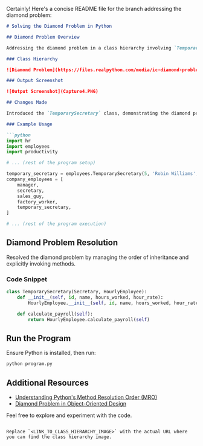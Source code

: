 Certainly! Here's a concise README file for the branch addressing the diamond problem:

```markdown
# Solving the Diamond Problem in Python

## Diamond Problem Overview

Addressing the diamond problem in a class hierarchy involving `TemporarySecretary` class.

### Class Hierarchy

![Diamond Problem](https://files.realpython.com/media/ic-diamond-problem.8e685f12d3c2.jpg)

### Output Screenshot

![Output Screenshot](Capture4.PNG)

## Changes Made

Introduced the `TemporarySecretary` class, demonstrating the diamond problem in multiple inheritance and providing a solution through explicit method invocation.

### Example Usage

```python
import hr
import employees
import productivity

# ... (rest of the program setup)

temporary_secretary = employees.TemporarySecretary(5, 'Robin Williams', 40, 9)
company_employees = [
    manager,
    secretary,
    sales_guy,
    factory_worker,
    temporary_secretary,
]

# ... (rest of the program execution)
```

## Diamond Problem Resolution

Resolved the diamond problem by managing the order of inheritance and explicitly invoking methods.

### Code Snippet

```python
class TemporarySecretary(Secretary, HourlyEmployee):
    def __init__(self, id, name, hours_worked, hour_rate):
        HourlyEmployee.__init__(self, id, name, hours_worked, hour_rate)

    def calculate_payroll(self):
        return HourlyEmployee.calculate_payroll(self)
```

## Run the Program

Ensure Python is installed, then run:

```bash
python program.py
```

## Additional Resources

- [Understanding Python's Method Resolution Order (MRO)](https://realpython.com/python-method-resolution-order/)
- [Diamond Problem in Object-Oriented Design](https://en.wikipedia.org/wiki/Multiple_inheritance#The_diamond_problem)

Feel free to explore and experiment with the code.
```

Replace `<LINK_TO_CLASS_HIERARCHY_IMAGE>` with the actual URL where you can find the class hierarchy image.
